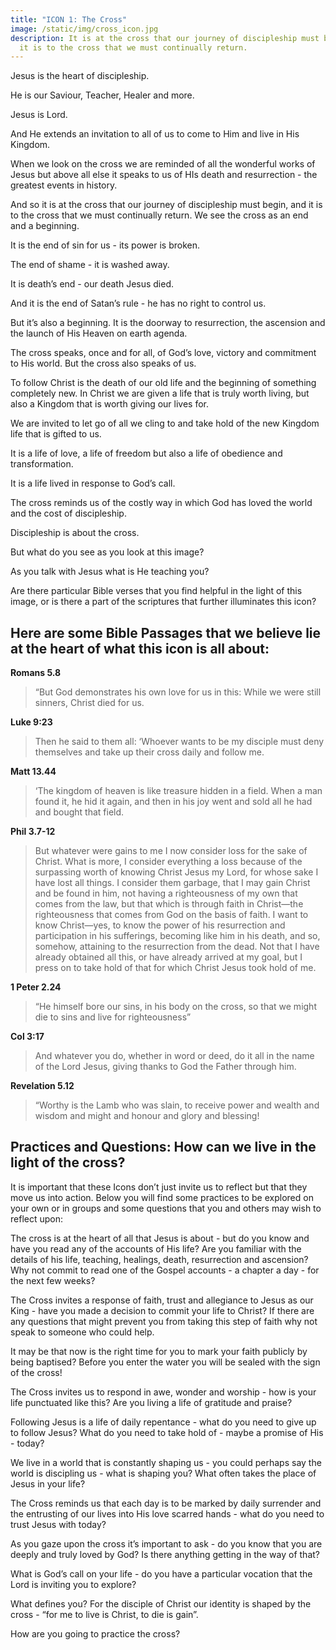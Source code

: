 ```yaml
---
title: "ICON 1: The Cross"
image: /static/img/cross_icon.jpg
description: It is at the cross that our journey of discipleship must begin, and
  it is to the cross that we must continually return.
---
```

Jesus is the heart of discipleship. 

He is our Saviour, Teacher, Healer and more. 

Jesus is Lord.

And He extends an invitation to all of us to come to Him and live in His Kingdom.

When we look on the cross we are reminded of all the wonderful works of Jesus but above all else it speaks to us of HIs death and resurrection - the greatest events in history.

And so it is at the cross that our journey of discipleship must begin, and it is to the cross that we must continually return. We see the cross as an end and a beginning. 

It is the end of sin for us - its power is broken. 

The end of shame - it is washed away. 

It is death’s end - our death Jesus died. 

And it is the end of Satan’s rule - he has no right to control us. 

But it’s also a beginning. It is the doorway to resurrection, the ascension and the launch of His Heaven on earth agenda.

The cross speaks, once and for all, of God’s love, victory and commitment to His world. But the cross also speaks of us.

To follow Christ is the death of our old life and the beginning of something completely new. In Christ we are given a life that is truly worth living, but also a Kingdom that is worth giving our lives for. 

We are invited to let go of all we cling to and take hold of the new Kingdom life that is gifted to us. 

It is a life of love, a life of freedom but also a life of obedience and transformation.

It is a life lived in response to God’s call. 

The cross reminds us of the costly way in which God has loved the world and the cost of discipleship.

Discipleship is about the cross.

But what do you see as you look at this image? 

As you talk with Jesus what is He teaching you? 

Are there particular Bible verses that you find helpful in the light of this image, or is there a part of the scriptures that further illuminates this icon?

## Here are some Bible Passages that we believe lie at the heart of what this icon is all about:

**Romans 5.8** 
> “But God demonstrates his own love for us in this: While we were still sinners, Christ died for us.

**Luke 9:23** 
> Then he said to them all: ‘Whoever wants to be my disciple must deny themselves and take up their cross daily and follow me.

**Matt 13.44**
> ‘The kingdom of heaven is like treasure hidden in a field. When a man found it, he hid it again, and then in his joy went and sold all he had and bought that field.

**Phil 3.7-12**
> But whatever were gains to me I now consider loss for the sake of Christ. What is more, I consider everything a loss because of the surpassing worth of knowing Christ Jesus my Lord, for whose sake I have lost all things. I consider them garbage, that I may gain Christ and be found in him, not having a righteousness of my own that comes from the law, but that which is through faith in Christ—the righteousness that comes from God on the basis of faith. I want to know Christ—yes, to know the power of his resurrection and participation in his sufferings, becoming like him in his death, and so, somehow, attaining to the resurrection from the dead.
> Not that I have already obtained all this, or have already arrived at my goal, but I press on to take hold of that for which Christ Jesus took hold of me.

**1 Peter 2.24** 
> “He himself bore our sins, in his body on the cross, so that we might die to sins and live for righteousness”

**Col 3:17** 
> And whatever you do, whether in word or deed, do it all in the name of the Lord Jesus, giving thanks to God the Father through him.

**Revelation 5.12**
> “Worthy is the Lamb who was slain, to receive power and wealth and wisdom and might and honour and glory and blessing!

## Practices and Questions: How can we live in the light of the cross?

It is important that these Icons don’t just invite us to reflect but that they move us into action. Below you will find some practices to be explored on your own or in groups and some questions that you and others may wish to reflect upon:

The cross is at the heart of all that Jesus is about - but do you know and have you read any of the accounts of His life? Are you familiar with the details of his life, teaching, healings, death, resurrection and ascension? Why not commit to read one of the Gospel accounts - a chapter a day - for the next few weeks?

The Cross invites a response of faith, trust and allegiance to Jesus as our King - have you made a decision to commit your life to Christ?  If there are any questions that might prevent you from taking this step of faith why not speak to someone who could help.

It may be that now is the right time for you to mark your faith publicly by being baptised? Before you enter the water you will be sealed with the sign of the cross!

The Cross invites us to respond in awe, wonder and worship - how is your life punctuated like this? Are you living a life of gratitude and praise?

Following Jesus is a life of daily repentance - what do you need to give up to follow Jesus? What do you need to take hold of - maybe a promise of His - today?

We live in a world that is constantly shaping us - you could perhaps say the world is discipling us - what is shaping you? What often takes the place of Jesus in your life?

The Cross reminds us that each day is to be marked by daily surrender and the entrusting of our lives into His love scarred hands - what do you need to trust Jesus with today?

As you gaze upon the cross it’s important to ask - do you know that you are deeply and truly loved by God? Is there anything getting in the way of that?

What is God’s call on your life - do you have a particular vocation that the Lord is inviting you to explore?

What defines you? For the disciple of Christ our identity is shaped by the cross - “for me to live is Christ, to die is gain”. 

How are you going to practice the cross?
